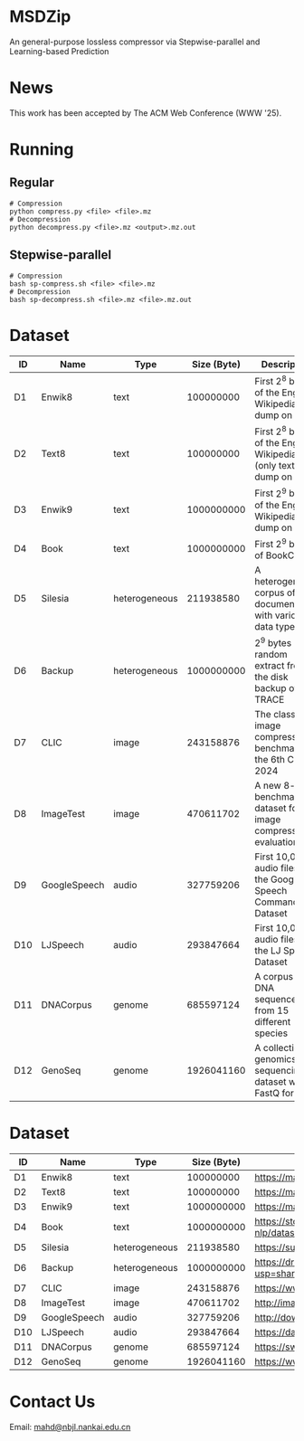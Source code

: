 # MSDZip
An general-purpose lossless compressor via Stepwise-parallel and Learning-based Prediction

# News
This work has been accepted by The ACM Web Conference (WWW '25).

# Running
## Regular
```
# Compression
python compress.py <file> <file>.mz
# Decompression
python decompress.py <file>.mz <output>.mz.out
```

## Stepwise-parallel
```
# Compression
bash sp-compress.sh <file> <file>.mz
# Decompression
bash sp-decompress.sh <file>.mz <file>.mz.out
```

# Dataset
| ID  | Name       | Type          | Size (Byte) | Description                                                         | Link                                                                                   |
|-----|------------|---------------|-------------|---------------------------------------------------------------------|----------------------------------------------------------------------------------------|
| D1  | Enwik8     | text          | 100000000   | First $2^8$ bytes of the English Wikipedia dump on 2006             | https://mattmahoney.net/dc/enwik8.zip                                                  |
| D2  | Text8      | text          | 100000000   | First $2^8$ bytes of the English Wikipedia (only text) dump on 2006 | https://mattmahoney.net/dc/text8.zip                                                   |
| D3  | Enwik9     | text          | 1000000000  | First $2^9$ bytes of the English Wikipedia dump on 2006             | https://mattmahoney.net/dc/enwik9.zip                                                  |
| D4  | Book       | text          | 1000000000  | First $2^9$ bytes of BookCorpus                                     | https://storage.googleapis.com/huggingface-nlp/datasets/bookcorpus/bookcorpus.tar.bz2  |
| D5  | Silesia    | heterogeneous | 211938580   | A heterogeneous corpus of 12 documents with various data types      | https://sun.aei.polsl.pl//~sdeor/corpus/silesia.zip                                    |
| D6  | Backup     | heterogeneous | 1000000000  | $2^9$ bytes random extract from the disk backup of TRACE            | https://drive.google.com/file/d/18qvfbeeOwD1Fejq9XtgAJwYoXjSV8UaC/view?usp=sharing     |
| D7  | CLIC       | image         | 243158876   | The classical image compression benchmark of the 6th CLIC 2024      | https://www.compression.cc/tasks/                                                      |
| D8  | ImageTest  | image         | 470611702   | A new 8-bit benchmark dataset for image compression evaluation      | http://imagecompression.info/test_images/rgb8bit.zip                                   |
| D9  | GoogleSpeech    | audio         | 327759206   | First 10,000 audio files of the Google Speech Commands Dataset      | http://download.tensorflow.org/data/speech_commands_v0.01.tar.gz                       |
| D10 | LJSpeech   | audio         | 293847664   | First 10,000 audio files of  the LJ Speech Dataset                  | https://data.keithito.com/data/speech/LJSpeech-1.1.tar.bz2                             |
| D11 | DNACorpus  | genome        | 685597124   | A corpus of DNA sequences from 15 different species                 | https://sweet.ua.pt/pratas/datasets/DNACorpus.zip                                      |
| D12 | GenoSeq | genome        | 1926041160  | A collection of genomics sequencing dataset with FastQ format       | https://www.ncbi.nlm.nih.gov/sra/ERR7091247                                            |

# Dataset
| ID  | Name       | Type          | Size (Byte)                                                          | Link                                                                                   |
|-----|------------|---------------|-------------|----------------------------------------------------------------------------------------|
| D1  | Enwik8     | text          | 100000000               | https://mattmahoney.net/dc/enwik8.zip                                                  |
| D2  | Text8      | text          | 100000000   | https://mattmahoney.net/dc/text8.zip                                                   |
| D3  | Enwik9     | text          | 1000000000               | https://mattmahoney.net/dc/enwik9.zip                                                  |
| D4  | Book       | text          | 1000000000                                     | https://storage.googleapis.com/huggingface-nlp/datasets/bookcorpus/bookcorpus.tar.bz2  |
| D5  | Silesia    | heterogeneous | 211938580        | https://sun.aei.polsl.pl//~sdeor/corpus/silesia.zip                                    |
| D6  | Backup     | heterogeneous | 1000000000          | https://drive.google.com/file/d/18qvfbeeOwD1Fejq9XtgAJwYoXjSV8UaC/view?usp=sharing     |
| D7  | CLIC       | image         | 243158876         | https://www.compression.cc/tasks/                                                      |
| D8  | ImageTest  | image         | 470611702       | http://imagecompression.info/test_images/rgb8bit.zip                                   |
| D9  | GoogleSpeech    | audio         | 327759206       | http://download.tensorflow.org/data/speech_commands_v0.01.tar.gz                       |
| D10 | LJSpeech   | audio         | 293847664                  | https://data.keithito.com/data/speech/LJSpeech-1.1.tar.bz2                             |
| D11 | DNACorpus  | genome        | 685597124                   | https://sweet.ua.pt/pratas/datasets/DNACorpus.zip                                      |
| D12 | GenoSeq | genome        | 1926041160         | https://www.ncbi.nlm.nih.gov/sra/ERR7091247                                            |

# Contact Us
Email: mahd@nbjl.nankai.edu.cn
